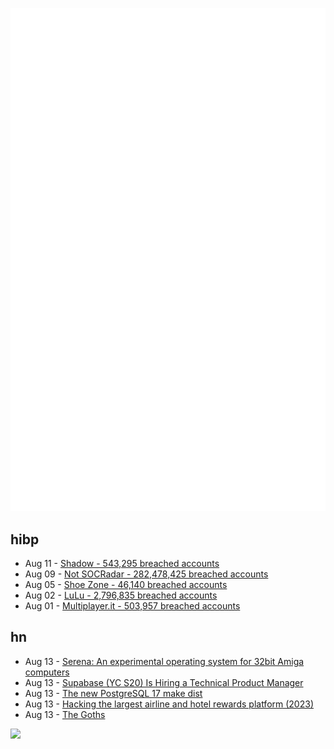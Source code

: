 ![Metrics](https://raw.githubusercontent.com/phixion/phixion/master/metrics.svg)

## hibp

<!--
for https://github.com/phixion/phixion/blob/main/.github/workflows/feeds.yml
-->
<!--START_SECTION:haveibeenpwnd-->
- Aug 11 - [Shadow - 543,295 breached accounts](https://haveibeenpwned.com/PwnedWebsites#Shadow)
- Aug 09 - [Not SOCRadar - 282,478,425 breached accounts](https://haveibeenpwned.com/PwnedWebsites#NotSOCRadar)
- Aug 05 - [Shoe Zone - 46,140 breached accounts](https://haveibeenpwned.com/PwnedWebsites#ShoeZone)
- Aug 02 - [LuLu - 2,796,835 breached accounts](https://haveibeenpwned.com/PwnedWebsites#LuLu)
- Aug 01 - [Multiplayer.it - 503,957 breached accounts](https://haveibeenpwned.com/PwnedWebsites#MultiplayerIt)
<!--END_SECTION:haveibeenpwnd-->

## hn

<!--
for https://github.com/phixion/phixion/blob/main/.github/workflows/feeds.yml
-->
<!--START_SECTION:hn-->
- Aug 13 - [Serena: An experimental operating system for 32bit Amiga computers](https://github.com/dplanitzer/Serena)
- Aug 13 - [Supabase (YC S20) Is Hiring a Technical Product Manager](https://boards.greenhouse.io/supabase/jobs/5245988004)
- Aug 13 - [The new PostgreSQL 17 make dist](http://peter.eisentraut.org/blog/2024/08/13/the-new-postgresql-17-make-dist)
- Aug 13 - [Hacking the largest airline and hotel rewards platform (2023)](https://samcurry.net/points-com)
- Aug 13 - [The Goths](https://www.the-hinternet.com/p/the-goths)
<!--END_SECTION:hn-->

<!--
for https://yhype.me
-->
![](https://hit.yhype.me/github/profile?user_id=13013670)
